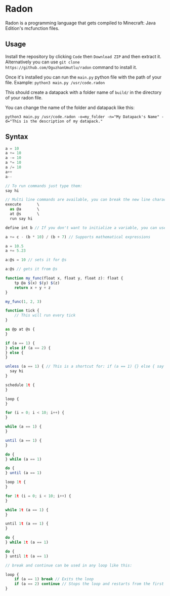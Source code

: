 # Radon

Radon is a programming language that gets compiled to Minecraft: Java Edition's mcfunction files.

## Usage

Install the repository by clicking `Code` then `Download ZIP` and then extract it. Alternatively you can use `git clone https://github.com/OguzhanUmutlu/radon` command to install it.

Once it's installed you can run the `main.py` python file with the path of your file. Example: `python3 main.py /usr/code.radon`

This should create a datapack with a folder name of `build/` in the directory of your radon file.

You can change the name of the folder and datapack like this:

```shell
python3 main.py /usr/code.radon -o=my_folder -n="My Datapack's Name" -d="This is the description of my datapack."
```

## Syntax

```js
a = 10
a += 10
a -= 10
a *= 10
a /= 10
a++
a--

// To run commands just type them:
say hi

// Multi line commands are available, you can break the new line character with backslash:
execute       \
  as @a       \
  at @s       \
  run say hi

define int b // If you don't want to initialize a variable, you can use this

a += c - (b * 10) / (b + 7) // Supports mathematical expressions

a = 10.5
a += 5.23

a:@s = 10 // sets it for @s

a:@s // gets it from @s

function my_func(float x, float y, float z): float {
    tp @a $(x) $(y) $(z)
    return x + y + z
}

my_func(1, 2, 3)

function tick {
    // This will run every tick
}

as @p at @s {
}

if (a == 1) {
} else if (a == 2) {
} else {
}

unless (a == 1) { // This is a shortcut for: if (a == 1) {} else { say hi }
  say hi
}

schedule 1t {
}

loop {
}

for (i = 0; i < 10; i++) {
}

while (a == 1) {
}

until (a == 1) {
}

do {
} while (a == 1)

do {
} until (a == 1)

loop 1t {
}

for 1t (i = 0; i < 10; i++) {
}

while 1t (a == 1) {
}

until 1t (a == 1) {
}

do {
} while 1t (a == 1)

do {
} until 1t (a == 1)

// break and continue can be used in any loop like this:

loop {
    if (a == 1) break // Exits the loop
    if (a == 2) continue // Stops the loop and restarts from the first line of the loop
}
```